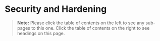 [title]: # (Security and Hardening)
[tags]: # (Best Practice, Security Hardening, encryption, efs encryption)
[priority]: # (1000)

# Security and Hardening

> **Note:** Please click the table of contents on the left to see any sub-pages to this one. Click the table of contents on the right to see headings on this page.
